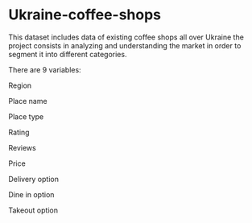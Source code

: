# Ukraine-coffee-shops
This dataset includes data of existing coffee shops all over Ukraine the project consists in analyzing and  understanding the market in order to segment it into different categories.

There are 9 variables:

Region

Place name

Place type

Rating

Reviews

Price

Delivery option

Dine in option

Takeout option

